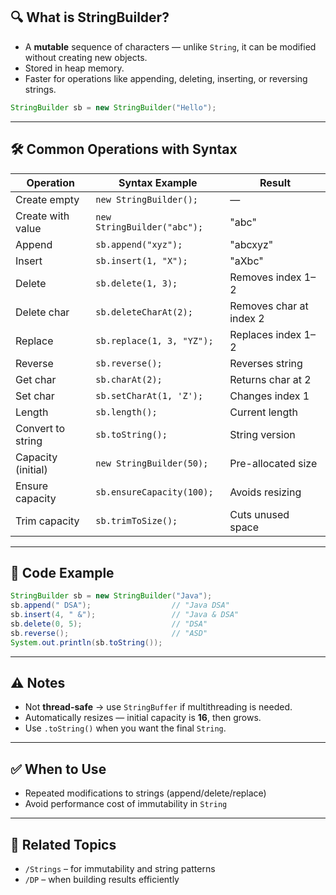 ## 🔍 What is StringBuilder?
- A **mutable** sequence of characters — unlike `String`, it can be modified without creating new objects.
- Stored in heap memory.
- Faster for operations like appending, deleting, inserting, or reversing strings.

```java
StringBuilder sb = new StringBuilder("Hello");
```

---

## 🛠️ Common Operations with Syntax

| Operation           | Syntax Example                         | Result              |
|---------------------|-----------------------------------------|----------------------|
| Create empty        | `new StringBuilder();`                  | —                    |
| Create with value   | `new StringBuilder("abc");`             | "abc"                |
| Append              | `sb.append("xyz");`                     | "abcxyz"             |
| Insert              | `sb.insert(1, "X");`                    | "aXbc"               |
| Delete              | `sb.delete(1, 3);`                      | Removes index 1–2    |
| Delete char         | `sb.deleteCharAt(2);`                   | Removes char at index 2 |
| Replace             | `sb.replace(1, 3, "YZ");`               | Replaces index 1–2   |
| Reverse             | `sb.reverse();`                         | Reverses string      |
| Get char            | `sb.charAt(2);`                         | Returns char at 2    |
| Set char            | `sb.setCharAt(1, 'Z');`                 | Changes index 1      |
| Length              | `sb.length();`                          | Current length       |
| Convert to string   | `sb.toString();`                        | String version       |
| Capacity (initial)  | `new StringBuilder(50);`                | Pre-allocated size   |
| Ensure capacity     | `sb.ensureCapacity(100);`               | Avoids resizing      |
| Trim capacity       | `sb.trimToSize();`                      | Cuts unused space    |

---

## 🧪 Code Example
```java
StringBuilder sb = new StringBuilder("Java");
sb.append(" DSA");                  // "Java DSA"
sb.insert(4, " &");                 // "Java & DSA"
sb.delete(0, 5);                    // "DSA"
sb.reverse();                       // "ASD"
System.out.println(sb.toString());
```

---

## ⚠️ Notes
- Not **thread-safe** → use `StringBuffer` if multithreading is needed.
- Automatically resizes — initial capacity is **16**, then grows.
- Use `.toString()` when you want the final `String`.

---

## ✅ When to Use
- Repeated modifications to strings (append/delete/replace)
- Avoid performance cost of immutability in `String`

---

## 🔗 Related Topics
- `/Strings` – for immutability and string patterns
- `/DP` – when building results efficiently
